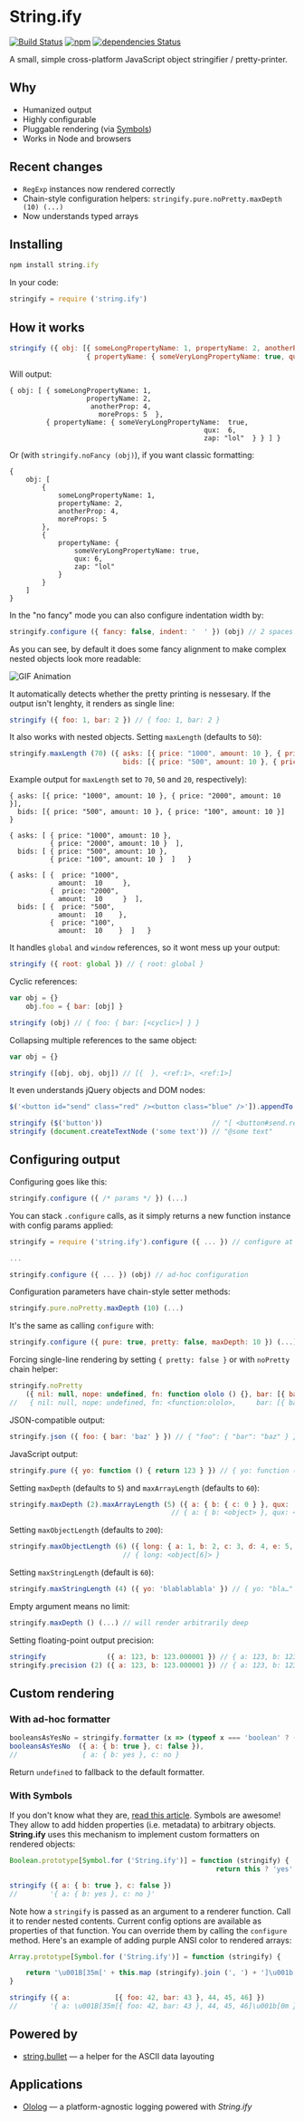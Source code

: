 # String.ify

[![Build Status](https://travis-ci.org/xpl/string.ify.svg?branch=master)](https://travis-ci.org/xpl/string.ify) [![npm](https://img.shields.io/npm/v/string.ify.svg)](https://npmjs.com/package/string.ify) [![dependencies Status](https://david-dm.org/xpl/string.ify/status.svg)](https://david-dm.org/xpl/string.ify)

A small, simple cross-platform JavaScript object stringifier / pretty-printer.

## Why

- Humanized output
- Highly configurable
- Pluggable rendering (via [Symbols](https://github.com/xpl/string.ify/blob/master/README.md#with-symbols))
- Works in Node and browsers

## Recent changes

- `RegExp` instances now rendered correctly
- Chain-style configuration helpers: `stringify.pure.noPretty.maxDepth (10) (...)`
- Now understands typed arrays

## Installing

```javascript
npm install string.ify
```

In your code:

```javascript
stringify = require ('string.ify')
```

## How it works

```javascript
stringify ({ obj: [{ someLongPropertyName: 1, propertyName: 2, anotherProp: 4, moreProps: 5 },
                   { propertyName: { someVeryLongPropertyName: true, qux: 6, zap: "lol" } }] })
```

Will output:

```
{ obj: [ { someLongPropertyName: 1,
                   propertyName: 2,
                    anotherProp: 4,
                      moreProps: 5  },
         { propertyName: { someVeryLongPropertyName:  true,
                                                qux:  6,
                                                zap: "lol"  } } ] }
```

Or (with `stringify.noFancy (obj)`), if you want classic formatting:

```
{
    obj: [
        {
            someLongPropertyName: 1,
            propertyName: 2,
            anotherProp: 4,
            moreProps: 5
        },
        {
            propertyName: {
                someVeryLongPropertyName: true,
                qux: 6,
                zap: "lol"
            }
        }
    ]
}
```

In the "no fancy" mode you can also configure indentation width by:

```javascript
stringify.configure ({ fancy: false, indent: '  ' }) (obj) // 2 spaces instead of 4
```

As you can see, by default it does some fancy alignment to make complex nested objects look more readable:

![GIF Animation](https://user-images.githubusercontent.com/1707/39936518-6163e2dc-5555-11e8-9c40-3abe57371ab4.gif)

It automatically detects whether the pretty printing is nessesary. If the output isn't lenghty, it renders as single line:

```javascript
stringify ({ foo: 1, bar: 2 }) // { foo: 1, bar: 2 }
```

It also works with nested objects. Setting `maxLength` (defaults to `50`):

```javascript
stringify.maxLength (70) ({ asks: [{ price: "1000", amount: 10 }, { price: "2000", amount: 10 }],
                            bids: [{ price: "500", amount: 10 }, { price: "100", amount: 10 }] })
```

Example output for `maxLength` set to `70`, `50` and `20`, respectively):

```
{ asks: [{ price: "1000", amount: 10 }, { price: "2000", amount: 10 }],
  bids: [{ price: "500", amount: 10 }, { price: "100", amount: 10 }]    }
```
```
{ asks: [ { price: "1000", amount: 10 },
          { price: "2000", amount: 10 }  ],
  bids: [ { price: "500", amount: 10 },
          { price: "100", amount: 10 }  ]   }
```
```
{ asks: [ {  price: "1000",
            amount:  10     },
          {  price: "2000",
            amount:  10     }  ],
  bids: [ {  price: "500",
            amount:  10    },
          {  price: "100",
            amount:  10    }  ]   }
```

It handles `global` and `window` references, so it wont mess up your output:

```javascript
stringify ({ root: global }) // { root: global }
```

Cyclic references:

```javascript
var obj = {}
    obj.foo = { bar: [obj] }

stringify (obj) // { foo: { bar: [<cyclic>] } }
```

Collapsing multiple references to the same object:

```javascript
var obj = {}

stringify ([obj, obj, obj]) // [{  }, <ref:1>, <ref:1>]
```

It even understands jQuery objects and DOM nodes:

```javascript
$('<button id="send" class="red" /><button class="blue" />']).appendTo (document.body)

stringify ($('button'))                           // "[ <button#send.red>, <button.blue> ]"
stringify (document.createTextNode ('some text')) // "@some text"
```

## Configuring output

Configuring goes like this:

```javascript
stringify.configure ({ /* params */ }) (...)
```

You can stack `.configure` calls, as it simply returns a new function instance with config params applied:

```javascript
stringify = require ('string.ify').configure ({ ... }) // configure at import

...

stringify.configure ({ ... }) (obj) // ad-hoc configuration
```

Configuration parameters have chain-style setter methods:

```javascript
stringify.pure.noPretty.maxDepth (10) (...)
```

It's the same as calling `configure` with:

```javascript
stringify.configure ({ pure: true, pretty: false, maxDepth: 10 }) (...)
```

Forcing single-line rendering by setting `{ pretty: false }` or with `noPretty` chain helper:

```javascript
stringify.noPretty
    ({ nil: null, nope: undefined, fn: function ololo () {}, bar: [{ baz: "garply", qux: [1, 2, 3] }] })
//   { nil: null, nope: undefined, fn: <function:ololo>,     bar: [{ baz: "garply", qux: [1, 2, 3] }] }
```

JSON-compatible output:

```javascript
stringify.json ({ foo: { bar: 'baz' } }) // { "foo": { "bar": "baz" } }
```

JavaScript output:

```javascript
stringify.pure ({ yo: function () { return 123 } }) // { yo: function () { return 123 } }
```

Setting `maxDepth` (defaults to `5`) and `maxArrayLength` (defaults to `60`):

```javascript
stringify.maxDepth (2).maxArrayLength (5) ({ a: { b: { c: 0 } }, qux: [1,2,3,4,5,6] }),
                                        // { a: { b: <object> }, qux: <array[6]> }
```

Setting `maxObjectLength` (defaults to `200`):

```javascript
stringify.maxObjectLength (6) ({ long: { a: 1, b: 2, c: 3, d: 4, e: 5, f: 6 } })
                            // { long: <object[6]> }
```

Setting `maxStringLength` (default is `60`):

```javascript
stringify.maxStringLength (4) ({ yo: 'blablablabla' }) // { yo: "bla…" }
```

Empty argument means no limit:

```javascript
stringify.maxDepth () (...) // will render arbitrarily deep
```

Setting floating-point output precision:

```javascript
stringify               ({ a: 123, b: 123.000001 }) // { a: 123, b: 123.000001 }
stringify.precision (2) ({ a: 123, b: 123.000001 }) // { a: 123, b: 123.00 }
```

## Custom rendering

### With ad-hoc formatter

```javascript
booleansAsYesNo = stringify.formatter (x => (typeof x === 'boolean' ? (x ? 'yes' : 'no') : undefined))
booleansAsYesNo  ({ a: { b: true }, c: false }),
//                { a: { b: yes }, c: no }
```

Return `undefined` to fallback to the default formatter.

### With Symbols

If you don't know what they are, [read this article](http://blog.keithcirkel.co.uk/metaprogramming-in-es6-symbols/). Symbols are awesome! They allow to add hidden properties (i.e. metadata) to arbitrary objects. **String.ify** uses this mechanism to implement custom formatters on rendered objects:

```javascript
Boolean.prototype[Symbol.for ('String.ify')] = function (stringify) {
                                                   return this ? 'yes' : 'no' }

stringify ({ a: { b: true }, c: false })
//        '{ a: { b: yes }, c: no }'
```

Note how a `stringify` is passed as an argument to a renderer function. Call it to render nested contents. Current config options are available as properties of that function. You can override them by calling the `configure` method. Here's an example of adding purple ANSI color to rendered arrays:

```javascript
Array.prototype[Symbol.for ('String.ify')] = function (stringify) {

    return '\u001B[35m[' + this.map (stringify).join (', ') + ']\u001b[0m'
}

stringify ({ a:           [{ foo: 42, bar: 43 }, 44, 45, 46] })
//        '{ a: \u001B[35m[{ foo: 42, bar: 43 }, 44, 45, 46]\u001b[0m }')
```

## Powered by

- [string.bullet](https://github.com/xpl/string.bullet) — a helper for the ASCII data layouting

## Applications

- [Ololog](https://github.com/xpl/ololog) — a platform-agnostic logging powered with _String.ify_
